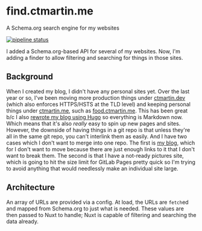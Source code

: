 # find.ctmartin.me
A Schema.org search engine for my websites

[![pipeline status](https://gitlab.com/ctmartin/find-ctmartin-me/badges/master/pipeline.svg)](https://gitlab.com/ctmartin/find-ctmartin-me/-/commits/master)

I added a Schema.org-based API for several of my websites.
Now, I'm adding a finder to allow filtering and searching for things in those sites.

## Background

When I created my blog, I didn't have any personal sites yet.
Over the last year or so, I've been moving more production things under [ctmartin.dev](https://ctmartin.dev/) (which also enforces HTTPS/HSTS at the TLD level) and keeping personal things under [ctmartin.me](https://ctmartin.me/), such as [food.ctmartin.me](https://food.ctmartin.me/).
This has been great b/c I also [rewrote my blog using Hugo](https://blog.ctmartin.me/2019/10/hugo/) so everything is Markdown now.
Which means that it's also _really_ easy to spin up new pages and sites.
However, the downside of having things in a git repo is that unless they're all in the same git repo, you can't interlink them as easily.
And I have two cases which I don't want to merge into one repo.
The first is [my blog](https://blog.ctmartin.me/), which for I don't want to move because there are just enough links to it that I don't want to break them.
The second is that I have a not-ready pictures site, which is going to hit the size limit for GitLab Pages pretty quick so I'm trying to avoid anything that would needlessly make an individual site large.

## Architecture

An array of URLs are provided via a config.
At load, the URLs are `fetch`ed and mapped from Schema.org to just what is needed.
These values are then passed to Nuxt to handle; Nuxt is capable of filtering and searching the data already.